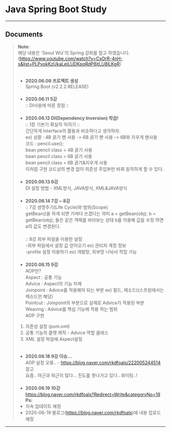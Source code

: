 Java Spring Boot Study
===================
----------


Documents
-------------

> **Note:**  
> 해당 내용은 'Seoul Wiz'의 Spring 강좌를 참고 하였습니다.   
(https://www.youtube.com/watch?v=CsOrR-4nH-s&list=PLPvokKzUkaLeiLUDKpqRdP8jtLU8lLKgR)   
> 　  
> - **2020.06.08 프로젝트 생성**      
> Spring Boot (v2.2.2.RELEASE)   
>  　  
> - **2020.06.11 5강**       
>:: DI사용에 따른 장점 ::          
>   　  
> - **2020.06.12 DI(Dependency Inversion) 학습!**         
>:: 1장 기본기 확실히 익히기 ::   
>  간단하게 Interface의 활용과 비슷하다고 생각하자.  
>  ex) 상황 : 4B 굵기 팬 사용 -> 6B 굵기 팬 사용 -> 6B와 지우개 팬사용  
>  코드 : pencil.use();  
> bean pencil class = 4B 굵기 사용  
> bean pencil class = 6B 굵기 사용  
> bean pencil class = 6B 굵기&지우개 사용  
>  이처럼 구현 코드상의 변경 없이 의존성 주입부만 바꿔 동작하게 할 수 있다.  
>  　  
> - **2020.06.13 6강**       
>  DI 설정 방법 - XML방식, JAVA방식, XML&JAVA방식  
>  　  
> - **2020.06.14 7강 ~ 8강**  
> :: 7강 생명주기(Life Cycle)와 범위(Scope)  
>  getBean()을 하게 되면 가져다 쓰겠다는 의미
>  a = getBean(obj);
>  b = getBean(obj);
>  둘은 같은 객체를 바라보는 상태
>  b를 이용해 값을 수정 하면 a의 값도 변경된다.     
>   　   
> :: 8강 외부 파일을 이용한 설정  
>   -외부 파일에서 설정 값 얻어오기 ex) 관리자 계정 정보  
>   -profile 설정 이용하기 ex) 개발망, 외부망 나눠서 작업 가능   
>     　  
> - **2020.06.15 9강**    
>  AOP란?  
>  Aspect : 공통 기능  
>  Advice : Aspect의 기능 자체  
>  Joinpoint : Advice를 적용해야 되는 부분 ex) 필드, 메소드)(스프링에서는 메소드만 해당)   
>  Pointcut : Joinpoint의 부분으로 실제로 Advice가 적용된 부분  
>  Weaving : Advice를 핵심 기능에 적용 하는 범위   
>  AOP 구현  
>  1) 의존성 설정 (pom.xml)  
>  2) 공통 기능의 클랫 제작 - Advice 역할 클래스  
>  3) XML 설정 파일에 Aspect설정   
>   　  
> - **2020.06.18 9강 이슈...**     
>  AOP 설정 오류.. - https://blog.naver.com/rkdfoals/222005244514 참고  
>   요즘.. 야근과 외근이 많다... 진도를 못나가고 있다..  화이팅..!   
>     　  
> - **2020.06.19 10강**  
>  https://blog.naver.com/rkdfoals?Redirect=Write&categoryNo=19
>  　  
> **Ps:**   
> - 지속 업데이트 예정  
> - 2020-06-19 블로그(https://blog.naver.com/rkdfoals)에 내용 업로드 예정  

----------
